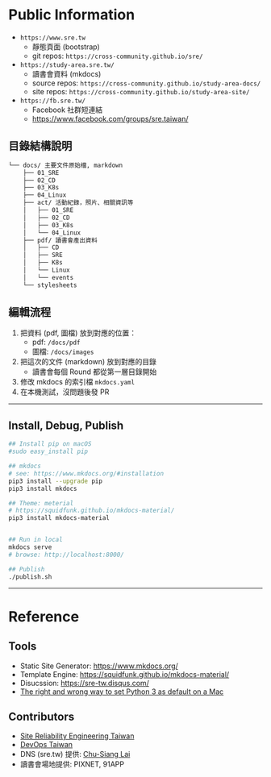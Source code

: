 
# Public Information

* `https://www.sre.tw`
  * 靜態頁面 (bootstrap)
  * git repos: `https://cross-community.github.io/sre/`
* `https://study-area.sre.tw/`
  * 讀書會資料 (mkdocs)
  * source repos: `https://cross-community.github.io/study-area-docs/`
  * site repos: `https://cross-community.github.io/study-area-site/`
* `https://fb.sre.tw/`
  * Facebook 社群短連結
  * https://www.facebook.com/groups/sre.taiwan/


## 目錄結構說明

```bash
└── docs/ 主要文件原始檔, markdown
    ├── 01_SRE
    ├── 02_CD
    ├── 03_K8s
    ├── 04_Linux
    ├── act/ 活動紀錄，照片、相關資訊等
    │   ├── 01_SRE
    │   ├── 02_CD
    │   ├── 03_K8s
    │   └── 04_Linux
    ├── pdf/ 讀書會產出資料
    │   ├── CD
    │   ├── SRE
    │   ├── K8s
    │   └── Linux
    │   └── events
    └── stylesheets
```


## 編輯流程

1. 把資料 (pdf, 圖檔) 放到對應的位置：
    * pdf: `/docs/pdf`
    * 圖檔: `/docs/images`
1. 把這次的文件 (markdown) 放到對應的目錄
    * 讀書會每個 Round 都從第一層目錄開始
1. 修改 mkdocs 的索引檔 `mkdocs.yaml`
1. 在本機測試，沒問題後發 PR




---
## Install, Debug, Publish

```bash
## Install pip on macOS
#sudo easy_install pip

## mkdocs
# see: https://www.mkdocs.org/#installation
pip3 install --upgrade pip
pip3 install mkdocs

## Theme: meterial
# https://squidfunk.github.io/mkdocs-material/
pip3 install mkdocs-material


## Run in local
mkdocs serve
# browse: http://localhost:8000/

## Publish
./publish.sh
```


---
# Reference

## Tools

* Static Site Generator: https://www.mkdocs.org/
* Template Engine: https://squidfunk.github.io/mkdocs-material/
* Disucssion: https://sre-tw.disqus.com/
* [The right and wrong way to set Python 3 as default on a Mac](https://opensource.com/article/19/5/python-3-default-mac)

## Contributors

* [Site Reliability Engineering Taiwan](https://www.facebook.com/groups/sre.taiwan/)
* [DevOps Taiwan](https://www.facebook.com/groups/DevOpsTaiwan/)
* DNS (sre.tw) 提供: [Chu-Siang Lai](http://note.drx.tw/)
* 讀書會場地提供: PIXNET, 91APP
